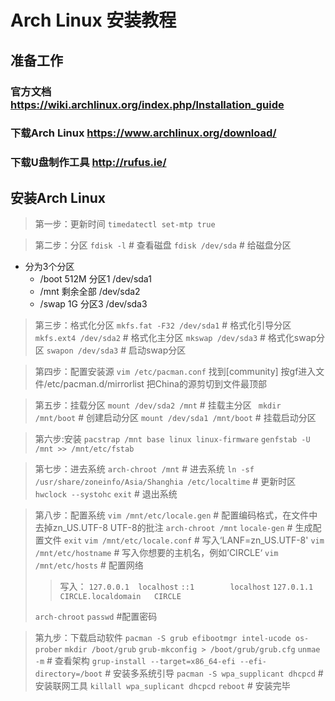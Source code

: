 # Arch Linux 安装教程

## 准备工作
### 官方文档    <https://wiki.archlinux.org/index.php/lnstallation_guide>
### 下载Arch Linux    <https://www.archlinux.org/download/>
### 下载U盘制作工具      <http://rufus.ie/>

## 安装Arch Linux
> 第一步：更新时间
>```timedatectl set-mtp true```

> 第二步：分区
> ```fdisk -l```  # 查看磁盘
> ```fdisk /dev/sda```    # 给磁盘分区
* 分为3个分区
    - /boot 512M 分区1 /dev/sda1
    - /mnt  剩余全部    /dev/sda2
    - /swap 1G 分区3 /dev/sda3

> 第三步：格式化分区
> ```mkfs.fat -F32 /dev/sda1```     # 格式化引导分区
> ```mkfs.ext4 /dev/sda2```         # 格式化主分区
> ```mkswap /dev/sda3```            # 格式化swap分区
> ```swapon /dev/sda3```            # 启动swap分区

> 第四步：配置安装源
> ```vim /etc/pacman.conf```
> 找到[community]
> 按gf进入文件/etc/pacman.d/mirrorlist
> 把China的源剪切到文件最顶部

> 第五步：挂载分区
> ```mount /dev/sda2 /mnt```    # 挂载主分区
> ``` mkdir /mnt/boot```        # 创建启动分区
> ```mount /dev/sda1 /mnt/boot```   # 挂载启动分区

> 第六步:安装
> ```pacstrap /mnt base linux linux-firmware```
> ```genfstab -U /mnt >> /mnt/etc/fstab```

> 第七步：进去系统
> ```arch-chroot /mnt```    # 进去系统
> ```ln -sf /usr/share/zoneinfo/Asia/Shanghia /etc/localtime``` # 更新时区
> ```hwclock --systohc```
> ```exit```    # 退出系统

> 第八步：配置系统
> ```vim /mnt/etc/locale.gen``` # 配置编码格式，在文件中去掉zn_US.UTF-8 UTF-8的批注
> ```arch-chroot /mnt```
> ```locale-gen```  # 生成配置文件
> ```exit```
> ```vim /mnt/etc/locale.conf```    # 写入‘LANF=zn_US.UTF-8'
> ```vim /mnt/etc/hostname```       # 写入你想要的主机名，例如’CIRCLE‘
> ```vim /mnt/etc/hosts```          # 配置网络
>> 写入：
 ```127.0.0.1  localhost```
 ```::1        localhost```
 ```127.0.1.1  CIRCLE.localdomain   CIRCLE```
>
>```arch-chroot```
> ```passwd```   #配置密码

>第九步：下载启动软件
> ```pacman -S grub efibootmgr intel-ucode os-prober```
> ```mkdir /boot/grub```
> ```grub-mkconfig > /boot/grub/grub.cfg```
> ```unmae -m```    # 查看架构
> ```grup-install --target=x86_64-efi --efi-directory=/boot```      # 安装多系统引导
> ```pacman -S wpa_supplicant dhcpcd```     # 安装联网工具
> ```killall wpa_suplicant dhcpcd```
> ```reboot```  # 安装完毕
